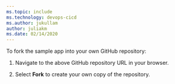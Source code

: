 ```yaml
---
ms.topic: include
ms.technology: devops-cicd
ms.author: jukullam
author: juliakm
ms.date: 02/14/2020
---
```


To fork the sample app into your own GitHub repository:

 1. Navigate to the above GitHub repository URL in your browser.

 1. Select **Fork** to create your own copy of the repository.
